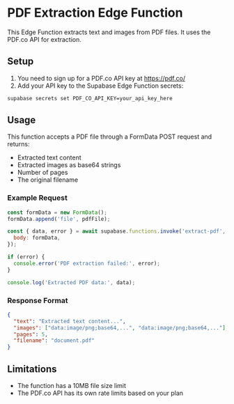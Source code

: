 
# PDF Extraction Edge Function

This Edge Function extracts text and images from PDF files. It uses the PDF.co API for extraction.

## Setup

1. You need to sign up for a PDF.co API key at https://pdf.co/
2. Add your API key to the Supabase Edge Function secrets:

```bash
supabase secrets set PDF_CO_API_KEY=your_api_key_here
```

## Usage

This function accepts a PDF file through a FormData POST request and returns:

- Extracted text content
- Extracted images as base64 strings
- Number of pages
- The original filename

### Example Request

```javascript
const formData = new FormData();
formData.append('file', pdfFile);

const { data, error } = await supabase.functions.invoke('extract-pdf', {
  body: formData,
});

if (error) {
  console.error('PDF extraction failed:', error);
}

console.log('Extracted PDF data:', data);
```

### Response Format

```json
{
  "text": "Extracted text content...",
  "images": ["data:image/png;base64,...", "data:image/png;base64,..."],
  "pages": 5,
  "filename": "document.pdf"
}
```

## Limitations

- The function has a 10MB file size limit
- The PDF.co API has its own rate limits based on your plan

